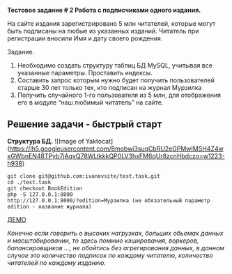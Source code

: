 
**Тестовое задание # 2 Работа с подписчиками одного издания.**

На сайте издания зарегистрировано 5 млн читателей, которые могут быть подписаны на любые из указанных изданий.
Читатель при регистрации вносили Имя и дату своего рождения.

Задание.
1. Необходимо создать структуру таблиц БД MySQL, учитывая все указанные параметры. Проставить индексы.
2. Составить запрос которым нужно будет получить   пользователей старше 30 лет только тех, кто подписан на журнал Мурзилка
3. Получить случайного 1-го пользователя из 5 млн, для отображения его в модуле “наш любимый читатель” на сайте.

## Решение задачи - быстрый старт

**Структура БД.**
![Image of Yaktocat]
(https://lh5.googleusercontent.com/8mobwi3suqCbRU2eGPMwIMSH4Z4wxGWbnEN48TPyb7jAqvQ78WLtkkkQP0LV3hxFM6qUr8zcnHbdczo=w1223-h938)


```
git clone git@github.com:ivanovsite/test.task.git
cd ./test.task
git checkout BookEdition
php -S 127.0.0.1:8000
http://127.0.0.1:8000/?edition=Мурзилка (не обязательный параметр edition - название журнала)
```
[ДЕМО](http://ivanov.site/demo/be/)

_Конечно если говорить о высоких нагрузках, больших обьемах данных и масштабировании, то здесь помимо кэширования, воркеров, балансировщиков ..., не обойтись без агрегирования данных, в данном случае это количество подписок по каждому читателю, количество читателей по каждому изданию._
